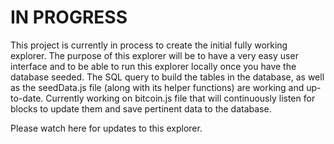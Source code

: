# IN PROGRESS

This project is currently in process to create the initial fully working explorer. The purpose of this explorer will be to have a very easy user interface and to be able to run this explorer locally once you have the database seeded.
The SQL query to build the tables in the database, as well as the seedData.js file (along with its helper functions) are working and up-to-date.
Currently working on bitcoin.js file that will continuously listen for blocks to update them and save pertinent data to the database.

Please watch here for updates to this explorer.
